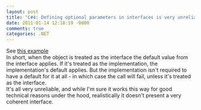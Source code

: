 ```yaml
---
layout: post
title: "C#4: Defining optional parameters in interfaces is very unreliable"
date: 2011-01-14 12:18:19 -0800
comments: true
categories: .NET
---
```

See <a href="http://dotnetpad.net/ViewPaste/Tt8j0gjsY0Gwf8PYwBw4CA">this example</a><br>
In short, when the object is treated as the interface the default value from the interface applies. If it's treated as the implementation, the implementation's default applies. But the implementation isn't required to have a default for it at all - in which case the call will fail, unless it's treated as the interface.<br>
It's all very unreliable, and while I'm sure it works this way for good technical reasons under the hood, realistically it doesn't present a very coherent interface.